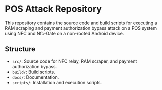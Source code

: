 # POS Attack Repository

This repository contains the source code and build scripts for executing a RAM scraping and payment authorization bypass attack on a POS system using NFC and Nfc-Gate on a non-rooted Android device.

## Structure
- `src/`: Source code for NFC relay, RAM scraper, and payment authorization bypass.
- `build/`: Build scripts.
- `docs/`: Documentation.
- `scripts/`: Installation and execution scripts.
